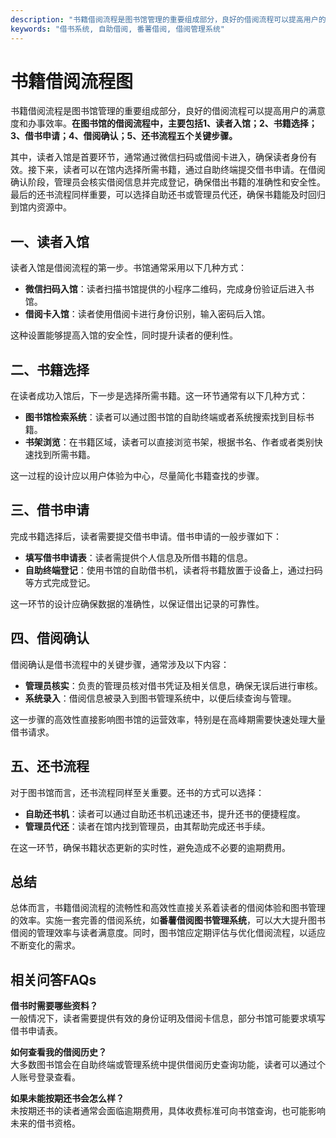 ```yaml
---
description: "书籍借阅流程是图书馆管理的重要组成部分，良好的借阅流程可以提高用户的满意度和办事效率。**在图书馆的借阅流程中，主要包括1、读者入馆；2、书籍选择；3、借书申请；4、借阅确认；5、还书流程五个关键步骤。**"
keywords: "借书系统, 自助借阅, 番薯借阅, 借阅管理系统"
---
```

# 书籍借阅流程图

书籍借阅流程是图书馆管理的重要组成部分，良好的借阅流程可以提高用户的满意度和办事效率。**在图书馆的借阅流程中，主要包括1、读者入馆；2、书籍选择；3、借书申请；4、借阅确认；5、还书流程五个关键步骤。**

其中，读者入馆是首要环节，通常通过微信扫码或借阅卡进入，确保读者身份有效。接下来，读者可以在馆内选择所需书籍，通过自助终端提交借书申请。在借阅确认阶段，管理员会核实借阅信息并完成登记，确保借出书籍的准确性和安全性。最后的还书流程同样重要，可以选择自助还书或管理员代还，确保书籍能及时回归到馆内资源中。

## **一、读者入馆**

读者入馆是借阅流程的第一步。书馆通常采用以下几种方式：

- **微信扫码入馆**：读者扫描书馆提供的小程序二维码，完成身份验证后进入书馆。
- **借阅卡入馆**：读者使用借阅卡进行身份识别，输入密码后入馆。

这种设置能够提高入馆的安全性，同时提升读者的便利性。

## **二、书籍选择**

在读者成功入馆后，下一步是选择所需书籍。这一环节通常有以下几种方式：

- **图书馆检索系统**：读者可以通过图书馆的自助终端或者系统搜索找到目标书籍。
- **书架浏览**：在书籍区域，读者可以直接浏览书架，根据书名、作者或者类别快速找到所需书籍。

这一过程的设计应以用户体验为中心，尽量简化书籍查找的步骤。

## **三、借书申请**

完成书籍选择后，读者需要提交借书申请。借书申请的一般步骤如下：

- **填写借书申请表**：读者需提供个人信息及所借书籍的信息。
- **自助终端登记**：使用书馆的自助借书机，读者将书籍放置于设备上，通过扫码等方式完成登记。

这一环节的设计应确保数据的准确性，以保证借出记录的可靠性。

## **四、借阅确认**

借阅确认是借书流程中的关键步骤，通常涉及以下内容：

- **管理员核实**：负责的管理员核对借书凭证及相关信息，确保无误后进行审核。
- **系统录入**：借阅信息被录入到图书管理系统中，以便后续查询与管理。

这一步骤的高效性直接影响图书馆的运营效率，特别是在高峰期需要快速处理大量借书请求。

## **五、还书流程**

对于图书馆而言，还书流程同样至关重要。还书的方式可以选择：

- **自助还书机**：读者可以通过自助还书机迅速还书，提升还书的便捷程度。
- **管理员代还**：读者在馆内找到管理员，由其帮助完成还书手续。

在这一环节，确保书籍状态更新的实时性，避免造成不必要的逾期费用。

## **总结**

总体而言，书籍借阅流程的流畅性和高效性直接关系着读者的借阅体验和图书管理的效率。实施一套完善的借阅系统，如**番薯借阅图书管理系统**，可以大大提升图书借阅的管理效率与读者满意度。同时，图书馆应定期评估与优化借阅流程，以适应不断变化的需求。

## **相关问答FAQs**

**借书时需要哪些资料？**  
一般情况下，读者需要提供有效的身份证明及借阅卡信息，部分书馆可能要求填写借书申请表。

**如何查看我的借阅历史？**  
大多数图书馆会在自助终端或管理系统中提供借阅历史查询功能，读者可以通过个人账号登录查看。

**如果未能按期还书会怎么样？**  
未按期还书的读者通常会面临逾期费用，具体收费标准可向书馆查询，也可能影响未来的借书资格。

